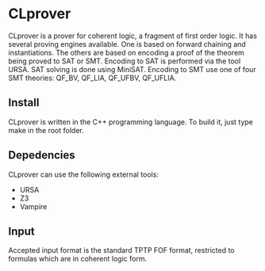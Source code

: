 # CLprover

CLprover is a prover for coherent logic, a fragment of first order logic. It has several proving
engines available. One is based on forward chaining and instantiations. The others are based on
encoding a proof of the theorem being proved to SAT or SMT. Encoding to SAT is performed via
the tool URSA. SAT solving is done using MiniSAT. 
Encoding to SMT use one of four SMT theories: QF_BV, QF_LIA, QF_UFBV, QF_UFLIA.

## Install
CLprover is written in the C++ programming language. 
To build it, just type make in the root folder. 

## Depedencies

CLprover can use the following external tools:
 - URSA
 - Z3
 - Vampire
 
## Input
 
 Accepted input format is the standard TPTP FOF format, restricted to formulas which are in coherent logic form.

